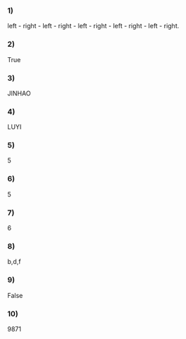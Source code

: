 ### 1)
left - right - left - right - left - right - left - right - left - right. 
### 2)
True
### 3)
JINHAO
### 4)
LUYI
### 5)
5
### 6)
5
### 7)
6
### 8)
b,d,f
### 9)
False
### 10)
9871
